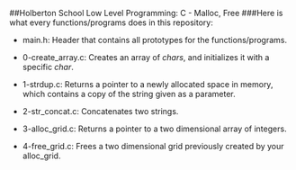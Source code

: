 ##Holberton School Low Level Programming: C - Malloc, Free
###Here is what every functions/programs does in this repository:
- main.h: Header that contains all prototypes for the functions/programs.

- 0-create_array.c: Creates an array of _chars_, and initializes it with a specific _char_.

- 1-strdup.c: Returns a pointer to a newly allocated space in memory, which contains 
              a copy of the string given as a parameter.

- 2-str_concat.c: Concatenates two strings.

- 3-alloc_grid.c: Returns a pointer to a two dimensional array of integers.

- 4-free_grid.c: Frees a two dimensional grid previously created by your alloc_grid.


